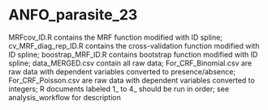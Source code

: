 # ANFO_parasite_23
MRFcov_ID.R contains the MRF function modified with ID spline; 
cv_MRF_diag_rep_ID.R contains the cross-validation function modified with ID spline; 
boostrap_MRF_ID.R contains bootstrap function modified with ID spline; 
data_MERGED.csv contain all raw data; 
For_CRF_Binomial.csv are raw data with dependent variables converted to presence/absence; 
For_CRF_Poisson.csv are raw data with dependent variables converted to integers; 
R documents labeled 1_ to 4_ should be run in order; see analysis_workflow for description

